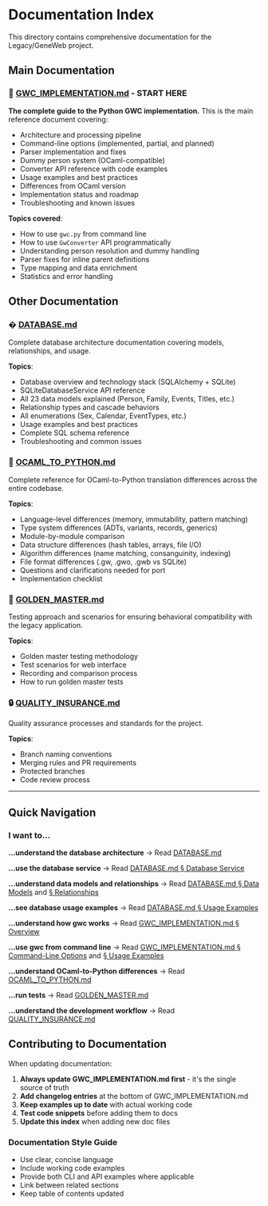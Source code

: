 # Documentation Index

This directory contains comprehensive documentation for the Legacy/GeneWeb project.

## Main Documentation

### 📘 [GWC_IMPLEMENTATION.md](./GWC_IMPLEMENTATION.md) - **START HERE**

**The complete guide to the Python GWC implementation.** This is the main reference document covering:

- Architecture and processing pipeline
- Command-line options (implemented, partial, and planned)
- Parser implementation and fixes
- Dummy person system (OCaml-compatible)
- Converter API reference with code examples
- Usage examples and best practices
- Differences from OCaml version
- Implementation status and roadmap
- Troubleshooting and known issues

**Topics covered**:
- How to use `gwc.py` from command line
- How to use `GwConverter` API programmatically
- Understanding person resolution and dummy handling
- Parser fixes for inline parent definitions
- Type mapping and data enrichment
- Statistics and error handling


## Other Documentation

### �️ [DATABASE.md](./DATABASE.md)
Complete database architecture documentation covering models, relationships, and usage.

**Topics**:
- Database overview and technology stack (SQLAlchemy + SQLite)
- SQLiteDatabaseService API reference
- All 23 data models explained (Person, Family, Events, Titles, etc.)
- Relationship types and cascade behaviors
- All enumerations (Sex, Calendar, EventTypes, etc.)
- Usage examples and best practices
- Complete SQL schema reference
- Troubleshooting and common issues

### 🔄 [OCAML_TO_PYTHON.md](./OCAML_TO_PYTHON.md)
Complete reference for OCaml-to-Python translation differences across the entire codebase.

**Topics**:
- Language-level differences (memory, immutability, pattern matching)
- Type system differences (ADTs, variants, records, generics)
- Module-by-module comparison
- Data structure differences (hash tables, arrays, file I/O)
- Algorithm differences (name matching, consanguinity, indexing)
- File format differences (.gw, .gwo, .gwb vs SQLite)
- Questions and clarifications needed for port
- Implementation checklist

### 🧪 [GOLDEN_MASTER.md](./GOLDEN_MASTER.md)
Testing approach and scenarios for ensuring behavioral compatibility with the legacy application.

**Topics**:
- Golden master testing methodology
- Test scenarios for web interface
- Recording and comparison process
- How to run golden master tests

### 🔒 [QUALITY_INSURANCE.md](./QUALITY_INSURANCE.md)
Quality assurance processes and standards for the project.

**Topics**:
- Branch naming conventions
- Merging rules and PR requirements
- Protected branches
- Code review process

---

## Quick Navigation

### I want to...

**...understand the database architecture**
→ Read [DATABASE.md](./DATABASE.md)

**...use the database service**
→ Read [DATABASE.md § Database Service](./DATABASE.md#database-service)

**...understand data models and relationships**
→ Read [DATABASE.md § Data Models](./DATABASE.md#data-models) and [§ Relationships](./DATABASE.md#relationships)

**...see database usage examples**
→ Read [DATABASE.md § Usage Examples](./DATABASE.md#usage-examples)

**...understand how gwc works**
→ Read [GWC_IMPLEMENTATION.md § Overview](./GWC_IMPLEMENTATION.md#overview)

**...use gwc from command line**
→ Read [GWC_IMPLEMENTATION.md § Command-Line Options](./GWC_IMPLEMENTATION.md#command-line-options) and [§ Usage Examples](./GWC_IMPLEMENTATION.md#usage-examples)

**...understand OCaml-to-Python differences**
→ Read [OCAML_TO_PYTHON.md](./OCAML_TO_PYTHON.md)

**...run tests**
→ Read [GOLDEN_MASTER.md](./GOLDEN_MASTER.md)

**...understand the development workflow**
→ Read [QUALITY_INSURANCE.md](./QUALITY_INSURANCE.md)

## Contributing to Documentation

When updating documentation:

1. **Always update GWC_IMPLEMENTATION.md first** - it's the single source of truth
2. **Add changelog entries** at the bottom of GWC_IMPLEMENTATION.md
3. **Keep examples up to date** with actual working code
4. **Test code snippets** before adding them to docs
5. **Update this index** when adding new doc files

### Documentation Style Guide

- Use clear, concise language
- Include working code examples
- Provide both CLI and API examples where applicable
- Link between related sections
- Keep table of contents updated
